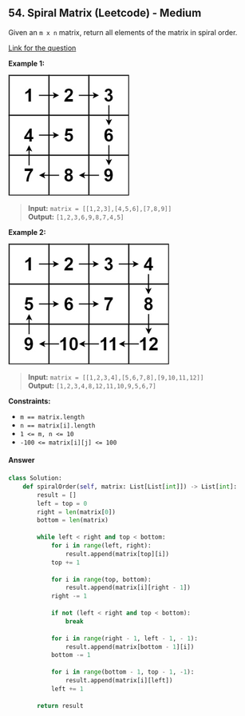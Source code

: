 ## 54. Spiral Matrix (Leetcode) - Medium

Given an `m x n` matrix, return all elements of the matrix in spiral order.

[Link for the question](https://leetcode.com/problems/spiral-matrix/description/)

**Example 1:**

![Example 1 matrix visualization](../images/matrix_1.png)

> **Input:** `matrix = [[1,2,3],[4,5,6],[7,8,9]]`  
> **Output:** `[1,2,3,6,9,8,7,4,5]`

**Example 2:**

![Example 2 matrix visualization](../images/matrix_2.png)

> **Input:** `matrix = [[1,2,3,4],[5,6,7,8],[9,10,11,12]]`  
> **Output:** `[1,2,3,4,8,12,11,10,9,5,6,7]`

**Constraints:**

- `m == matrix.length`
- `n == matrix[i].length`
- `1 <= m, n <= 10`
- `-100 <= matrix[i][j] <= 100`

#### Answer
```Python
class Solution:
    def spiralOrder(self, matrix: List[List[int]]) -> List[int]:
        result = []
        left = top = 0
        right = len(matrix[0])
        bottom = len(matrix)

        while left < right and top < bottom:
            for i in range(left, right):
                result.append(matrix[top][i])
            top += 1

            for i in range(top, bottom):
                result.append(matrix[i][right - 1])
            right -= 1

            if not (left < right and top < bottom):
                break

            for i in range(right - 1, left - 1, - 1):
                result.append(matrix[bottom - 1][i])
            bottom -= 1

            for i in range(bottom - 1, top - 1, -1):
                result.append(matrix[i][left])
            left += 1

        return result
```
